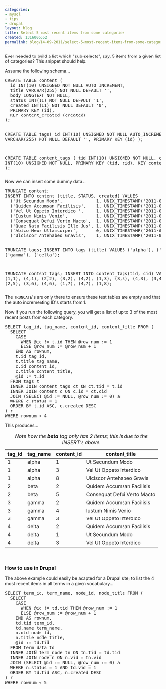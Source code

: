 ```yaml
---
categories:
- mysql
- tips
- drupal
layout: blog
title: Select 5 most recent items from some categories
created: 1316005652
permalink: blog/14-09-2011/select-5-most-recent-items-from-some-categories
---
```

<p>Ever needed to build a list which "sub-selects", say, 5 items from a given list of categories? This snippet should help.</p>
<!--break-->
<p>Assume the following schema&hellip;</p>
<pre language="mysql">
CREATE TABLE content (
  id INT(10) UNSIGNED NOT NULL AUTO_INCREMENT,
  title VARCHAR(255) NOT NULL DEFAULT '',
  body LONGTEXT NOT NULL,
  status INT(11) NOT NULL DEFAULT '1',
  created INT(11) NOT NULL DEFAULT '0',
  PRIMARY KEY (id),
  KEY content_created (created)
);

CREATE TABLE tags(
  id INT(10) UNSIGNED NOT NULL AUTO_INCREMENT,
  title VARCHAR(255) NOT NULL DEFAULT '',
  PRIMARY KEY (id)
);

CREATE TABLE content_tags (
  tid INT(10) UNSIGNED NOT NULL,
  cid INT(10) UNSIGNED NOT NULL,
  PRIMARY KEY (tid, cid),
  KEY content_id (cid)
);
</pre>
<p>Now we can insert some dummy data&hellip;</p>
<pre language="mysql">
TRUNCATE content;
INSERT INTO content (title, STATUS, created) VALUES
  ('Ut Secundum Modo',             1, UNIX_TIMESTAMP('2011-09-12 12:00:00')),
  ('Quidem Accumsan Facilisis',    1, UNIX_TIMESTAMP('2011-09-14 17:00:00')),
  ('Vel Ut Oppeto Interdico ',     1, UNIX_TIMESTAMP('2011-09-10 09:00:00')),
  ('Iustum Nimis Venio',           1, UNIX_TIMESTAMP('2011-09-11 12:30:00')),
  ('Consequat Defui Verto Macto',  1, UNIX_TIMESTAMP('2011-09-13 19:00:00')),
  ('Quae Natu Facilisis Ille Jus', 1, UNIX_TIMESTAMP('2011-09-09 21:15:00')),
  ('Abico Meus Ullamcorper',       0, UNIX_TIMESTAMP('2011-09-01 00:00:00')),
  ('Ulciscor Antehabeo Gravis',    1, UNIX_TIMESTAMP('2011-09-05 11:00:00'));

TRUNCATE tags;
INSERT INTO tags (title) VALUES ('alpha'), ('beta'), ('gamma'), ('delta');

TRUNCATE content_tags;
INSERT INTO  content_tags(tid, cid) VALUES
  (1,1), (4,1),
  (2,2), (3,2), (4,2),
  (1,3), (3,3), (4,3),
  (3,4), (4,4),
  (2,5),
  (3,6), (4,6),
  (1,7), (4,7),
  (1,8);
</pre>
<p>The <code>TRUNCATE</code>'s are only there to ensure these test tables are empty and that the auto incrementing ID's starts from 1.</p>
<p>Now if you run the following query, you will get a list of up to 3 of the most recent posts from each category.</p>
<pre language="mysql">
SELECT tag_id, tag_name, content_id, content_title FROM (
  SELECT
    CASE
      WHEN @id != t.id THEN @row_num := 1
      ELSE @row_num := @row_num + 1
    END AS rownum,
    t.id tag_id,
    t.title tag_name,
    c.id content_id,
    c.title content_title,
    @id := t.id
  FROM tags t
  INNER JOIN content_tags ct ON ct.tid = t.id
  INNER JOIN content c ON c.id = ct.cid
  JOIN (SELECT @id := NULL, @row_num := 0) a
  WHERE c.status = 1
  ORDER BY t.id ASC, c.created DESC
) r
WHERE rownum < 4
</pre>
<p>This produces&hellip;</p>
<table style="width:100%">
  <caption><em>Note how the <strong>beta</strong> tag only has 2 items; this is due to the INSERT's above.</em></caption>
  <thead>
    <tr><th>tag_id</th><th>tag_name</th><th>content_id</th><th>content_title</th></tr>
  </thead>
  <tbody>
    <tr> <td>1</td> <td>alpha</td> <td>1</td> <td>Ut Secundum Modo</td> </tr>
    <tr> <td>1</td> <td>alpha</td> <td>3</td> <td>Vel Ut Oppeto Interdico</td> </tr>
    <tr> <td>1</td> <td>alpha</td> <td>8</td> <td>Ulciscor Antehabeo Gravis</td> </tr>
    <tr> <td>2</td> <td>beta</td>  <td>2</td> <td>Quidem Accumsan Facilisis</td> </tr>
    <tr> <td>2</td> <td>beta</td>  <td>5</td> <td>Consequat Defui Verto Macto</td> </tr>
    <tr> <td>3</td> <td>gamma</td> <td>2</td> <td>Quidem Accumsan Facilisis</td> </tr>
    <tr> <td>3</td> <td>gamma</td> <td>4</td> <td>Iustum Nimis Venio</td> </tr>
    <tr> <td>3</td> <td>gamma</td> <td>3</td> <td>Vel Ut Oppeto Interdico</td> </tr>
    <tr> <td>4</td> <td>delta</td> <td>2</td> <td>Quidem Accumsan Facilisis</td> </tr>
    <tr> <td>4</td> <td>delta</td> <td>1</td> <td>Ut Secundum Modo</td> </tr>
    <tr> <td>4</td> <td>delta</td> <td>3</td> <td>Vel Ut Oppeto Interdico</td> </tr>
  </tbody>
</table>
<br />
<h3>How to use in Drupal</h3>
<p>The above example could easily be adapted for a Drupal site; to list the 4 most recent items in all terms in a given vocabulary&hellip;</p>
<pre language="mysql">
SELECT term_id, term_name, node_id, node_title FROM (
  SELECT
    CASE
      WHEN @id != td.tid THEN @row_num := 1
      ELSE @row_num := @row_num + 1
    END AS rownum,
    td.tid term_id,
    td.name term_name,
    n.nid node_id,
    n.title node_title,
    @id := td.tid
  FROM term_data td
  INNER JOIN term_node tn ON tn.tid = td.tid
  INNER JOIN node n ON n.vid = tn.vid
  JOIN (SELECT @id := NULL, @row_num := 0) a
  WHERE n.status = 1 AND td.vid = 1
  ORDER BY td.tid ASC, n.created DESC
) r
WHERE rownum < 5
</pre>

